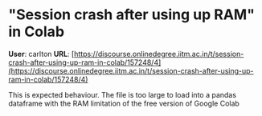 # "Session crash after using up RAM" in Colab

**User**: carlton
**URL**: [https://discourse.onlinedegree.iitm.ac.in/t/session-crash-after-using-up-ram-in-colab/157248/4](https://discourse.onlinedegree.iitm.ac.in/t/session-crash-after-using-up-ram-in-colab/157248/4)

This is expected behaviour. The file is too large to load into a pandas dataframe with the RAM limitation of the free version of Google Colab
